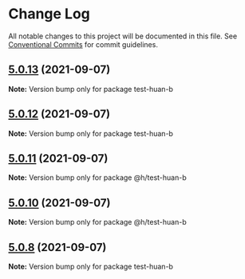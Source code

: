 # Change Log

All notable changes to this project will be documented in this file.
See [Conventional Commits](https://conventionalcommits.org) for commit guidelines.

## [5.0.13](https://github.com/huanhuanwa/test-pub/compare/v5.0.12...v5.0.13) (2021-09-07)

**Note:** Version bump only for package test-huan-b





## [5.0.12](https://github.com/huanhuanwa/test-pub/compare/v5.0.11...v5.0.12) (2021-09-07)

**Note:** Version bump only for package test-huan-b





## [5.0.11](https://github.com/huanhuanwa/test-pub/compare/v5.0.10...v5.0.11) (2021-09-07)

**Note:** Version bump only for package @h/test-huan-b





## [5.0.10](https://github.com/huanhuanwa/test-pub/compare/v5.0.9...v5.0.10) (2021-09-07)

**Note:** Version bump only for package @h/test-huan-b





## [5.0.8](https://github.com/huanhuanwa/test-pub/compare/v5.0.7...v5.0.8) (2021-09-07)

**Note:** Version bump only for package test-huan-b
